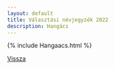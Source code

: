 ```yaml
---
layout: default
title: Választási névjegyzék 2022
description: Hangács
---
```


{% include Hangaacs.html %}

[Vissza](./)